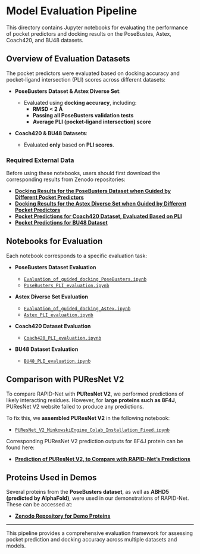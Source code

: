 # Model Evaluation Pipeline

This directory contains Jupyter notebooks for evaluating the performance of pocket predictors and docking results on the PoseBustes, Astex, Coach420, and BU48 datasets.

## Overview of Evaluation Datasets

The pocket predictors were evaluated based on docking accuracy and pocket-ligand intersection (PLI) scores across different datasets:

- **PoseBusters Dataset & Astex Diverse Set**:
  - Evaluated using **docking accuracy**, including:
    - **RMSD < 2 Å**
    - **Passing all PoseBusters validation tests**
    - **Average PLI (pocket-ligand intersection) score**
  
- **Coach420 & BU48 Datasets**:
  - Evaluated **only** based on **PLI scores**.

### Required External Data

Before using these notebooks, users should first download the corresponding results from Zenodo repositories:

- **[Docking Results for the PoseBusters Dataset when Guided by Different Pocket Predictors](https://zenodo.org/records/14926719)**
- **[Docking Results for the Astex Diverse Set when Guided by Different Pocket Predictors](https://zenodo.org/records/14932535)**
- **[Pocket Predictions for Coach420 Dataset, Evaluated Based on PLI](https://zenodo.org/records/14933126)**
- **[Pocket Predictions for BU48 Dataset](https://zenodo.org/records/14933058)**

## Notebooks for Evaluation

Each notebook corresponds to a specific evaluation task:

- **PoseBusters Dataset Evaluation**
  - [`Evaluation_of_guided_docking_PoseBusters.ipynb`](Evaluation_of_guided_docking_PoseBusters.ipynb)
  - [`PoseBusters_PLI_evaluation.ipynb`](PoseBusters_PLI_evaluation.ipynb)

- **Astex Diverse Set Evaluation**
  - [`Evaluation_of_guided_docking_Astex.ipynb`](Evaluation_of_guided_docking_Astex.ipynb)
  - [`Astex_PLI_evaluation.ipynb`](Astex_PLI_evaluation.ipynb)

- **Coach420 Dataset Evaluation**
  - [`Coach420_PLI_evaluation.ipynb`](Coach420_PLI_evaluation.ipynb)

- **BU48 Dataset Evaluation**
  - [`BU48_PLI_evaluation.ipynb`](BU48_PLI_evaluation.ipynb)

## Comparison with PUResNet V2

To compare RAPID-Net with **PUResNet V2**, we performed predictions of likely interacting residues. However, for **large proteins such as 8F4J**, PUResNet V2 website failed to produce any predictions.

To fix this, we **assembled PUResNet V2** in the following notebook:

- [`PUResNet_V2_MinkowskiEngine_Colab_Installation_Fixed.ipynb`](PUResNet_V2_MinkowskiEngine_Colab_Installation_Fixed.ipynb)

Corresponding PUResNet V2 prediction outputs for 8F4J protein can be found here:

- **[Prediction of PUResNet V2, to Compare with RAPID-Net’s Predictions](https://zenodo.org/records/15001676)**

## Proteins Used in Demos

Several proteins from the **PoseBusters dataset**, as well as **ABHD5 (predicted by AlphaFold)**, were used in our demonstrations of RAPID-Net. These can be accessed at:

- **[Zenodo Repository for Demo Proteins](https://zenodo.org/records/14969445)**

---

This pipeline provides a comprehensive evaluation framework for assessing pocket prediction and docking accuracy across multiple datasets and models.

